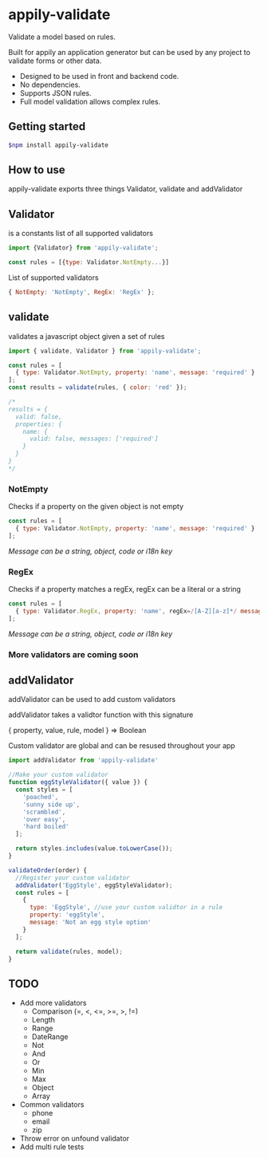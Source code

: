 # appily-validate

Validate a model based on rules.

Built for appily an application generator but can be used by any project to validate forms or other data.

- Designed to be used in front and backend code.
- No dependencies.
- Supports JSON rules.
- Full model validation allows complex rules.

## Getting started

```bash
$npm install appily-validate
```

## How to use

appily-validate exports three things Validator, validate and addValidator

## Validator

is a constants list of all supported validators

```js
import {Validator} from 'appily-validate';

const rules = [{type: Validator.NotEmpty...}]
```

List of supported validators

```js
{ NotEmpty: 'NotEmpty', RegEx: 'RegEx' };
```

## validate

validates a javascript object given a set of rules

```js
import { validate, Validator } from 'appily-validate';

const rules = [
  { type: Validator.NotEmpty, property: 'name', message: 'required' }
];
const results = validate(rules, { color: 'red' });

/*
results = { 
  valid: false, 
  properties: { 
    name: { 
      valid: false, messages: ['required']
    }
  }
}
*/
```

### NotEmpty

Checks if a property on the given object is not empty

```js
const rules = [
  { type: Validator.NotEmpty, property: 'name', message: 'required' }
];
```

<i>Message can be a string, object, code or i18n key </i>

### RegEx

Checks if a property matches a regEx, regEx can be a literal or a string

```js
const rules = [
  { type: Validator.RegEx, property: 'name', regEx=/[A-Z][a-z]*/ message: 'Name must start with an uppercase' }
];
```

<i>Message can be a string, object, code or i18n key </i>

### More validators are coming soon

## addValidator

addValidator can be used to add custom validators

addValidator takes a validtor function with this signature

{ property, value, rule, model } => Boolean

Custom validator are global and can be resused throughout your app

```js
import addValidator from 'appily-validate'

//Make your custom validator
function eggStyleValidator({ value }) {
  const styles = [
    'poached',
    'sunny side up',
    'scrambled',
    'over easy',
    'hard boiled'
  ];

  return styles.includes(value.toLowerCase());
}

validateOrder(order) {
  //Register your custom validator
  addValidator('EggStyle', eggStyleValidator);
  const rules = [
    {
      type: 'EggStyle', //use your custom validtor in a rule
      property: 'eggStyle',
      message: 'Not an egg style option'
    }
  ];

  return validate(rules, model);
}
```

## TODO

- Add more validators
  - Comparison (=, <, <=, >=, >, !=)
  - Length
  - Range
  - DateRange
  - Not
  - And
  - Or
  - Min
  - Max
  - Object
  - Array
- Common validators
  - phone
  - email
  - zip
- Throw error on unfound validator
- Add multi rule tests
